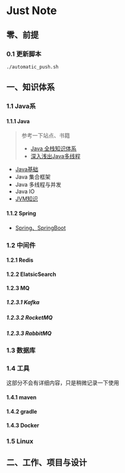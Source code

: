 # Just Note

## 零、前提

### 0.1 更新脚本

```shell
./automatic_push.sh
```



## 一、知识体系

### 1.1 Java系

#### 1.1.1 Java

> 参考一下站点、书籍
>
> - [Java 全栈知识体系](https://pdai.tech/)
> - [深入浅出Java多线程](https://github.com/RedSpider1/concurrent)

- [Java基础](./Java/Java.md)
- Java 集合框架
- Java 多线程与并发
- Java IO
- [JVM知识](./Java/JVM.md)

#### 1.1.2 Spring

- [Spring、SpringBoot](./Java/SpringBoot.md)

### 1.2 中间件

#### 1.2.1 Redis

#### 1.2.2 ElatsicSearch

#### 1.2.3 MQ

##### 1.2.3.1 Kafka

##### 1.2.3.2 RocketMQ

##### 1.2.3.3 RabbitMQ

### 1.3 数据库

### 1.4 工具

这部分不会有详细内容，只是稍微记录一下使用

#### 1.4.1 maven

#### 1.4.2 gradle

#### 1.4.3 Docker

### 1.5 Linux



## 二、工作、项目与设计 









